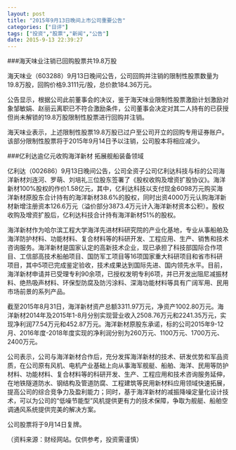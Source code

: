 ```yaml
---
layout: post
title: "2015年9月13日晚间上市公司重要公告"
categories: ["日评"]
tags: ["投资","股票","新闻","公告"]
date: 2015-9-13 22:39:27
---
```

###海天味业注销已回购股票共19.8万股

海天味业（603288）9月13日晚间公告，公司回购并注销的限制性股票数量为19.8万股，回购价格9.3111元/股，总价款184.36万元。

公告显示，根据公司此前董事会的决议，鉴于海天味业限制性股票激励计划激励对象邹敏娟、赵丽云离职已不符合激励条件，公司董事会决定对其二人持有的已获授但尚未解锁的19.8万股限制性股票进行回购并注销。

海天味业表示，上述限制性股票19.8万股已过户至公司开立的回购专用证券账户。该部分限制性股票将于2015年9月14日予以注销，公司股本将相应减少。

###亿利达逾亿元收购海洋新材 拓展舰船装备领域

亿利达（002686）9月13日晚间公告，公司全资子公司亿利达科技与标的公司海洋新材刘连河、罗萌、刘培礼三位股东签署了《股权收购及增资扩股协议》。海洋新材100%股权的作价1.58亿元，其中，亿利达科技以支付现金6098万元购买海洋新材原股东合计持有的海洋新材38.6%的股权，同时出资4000万元认购海洋新材新增注册资本126.6万元（溢价部分3873.4万元计入海洋新材资本公积）。股权收购及增资扩股后，亿利达科技合计持有海洋新材51%的股权。

海洋新材作为哈尔滨工程大学海洋先进材料研究院的产业化基地，专业从事船舶及海洋防护材料、功能材料、复合材料等的科研开发、工程应用、生产、销售和技术咨询服务。海洋新材是国家认定的高新技术企业，现已承担了科技部国际合作项目、工信部高技术船舶项目、国防军工项目等16项国家重大科研项目和省市科研项目，其中5项已完成鉴定验收，技术成果达到国际先进、国内领先水平。目前，海洋新材申请并已受理专利90余项，已授权发明专利6项，并已开发出阻尼减振材料、绝热吸声材料、环保型防腐及防污涂料、深海功能材料等具有广阔军用、民用市场前景的系列产品。

截至2015年8月31日，海洋新材资产总额3311.97万元，净资产1002.80万元。海洋新材2014年及2015年1-8月分别实现营业收入2508.76万元和2241.35万元，实现净利润77.54万元和452.87万元。海洋新材原股东承诺，标的公司2015年9-12月、2016年度-2018年度实现的净利润分别为260万元、1100万元、1700万元、2400万元。

公司表示，公司与海洋新材合作后，充分发挥海洋新材的技术、研发优势和军品资质，在公司原有风机、电机产业基础上向从事海军舰艇、船舶、海洋、民用等防护材料、功能材料、复合材料等的科研开发、生产、工程应用和技术咨询服务延伸，在地铁隧道防水、钢结构及管道防腐、工程建筑等民用新材料应用领域快速拓展，提高公司的综合竞争力及盈利能力；同时，基于海洋新材的减振降噪定量化设计技术，可以为公司的“低噪节能型”风机提供更有力的技术保障，争取为舰艇、船舶空调通风系统提供完美的解决方案。

公司股票将于9月14日复牌。

（资料来源：财经网站。仅供参考，投资需谨慎）
